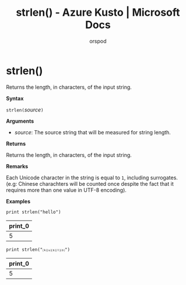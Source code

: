 ﻿---
title: strlen() - Azure Kusto | Microsoft Docs
description: This article describes strlen() in Azure Kusto.
author: orspod
ms.author: v-orspod
ms.reviewer: mblythe
ms.service: kusto
ms.topic: reference
ms.date: 09/24/2018
---
# strlen()

Returns the length, in characters, of the input string.
	
**Syntax**

`strlen(`*source*`)`

**Arguments**

* *source*: The source string that will be measured for string length.

**Returns**

Returns the length, in characters, of the input string.

**Remarks**

Each Unicode character in the string is equal to `1`, including surrogates.
(e.g: Chinese charachters will be counted once despite the fact that it requires more than one value in UTF-8 encoding).


**Examples**

```kusto
print strlen("hello")
```

|print_0|
|---|
|5|

```kusto
print strlen("⒦⒰⒮⒯⒪")
```

|print_0|
|---|
|5|